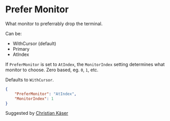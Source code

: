 # Prefer Monitor

What monitor to preferrably drop the terminal.

Can be:

- WithCursor (default)
- Primary
- AtIndex

If ```PreferMonitor``` is set to ```AtIndex```, the ```MonitorIndex``` setting determines what monitor to choose.
Zero based, eg. ```0```, ```1```, etc.

Defaults to ```WithCursor```.

```json
{
	"PreferMonitor": "AtIndex",
	"MonitorIndex": 1
}
```

<span class="by">Suggested by [Christian Käser](https://github.com/dfyx)</span>
